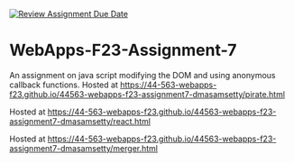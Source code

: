 [![Review Assignment Due Date](https://classroom.github.com/assets/deadline-readme-button-24ddc0f5d75046c5622901739e7c5dd533143b0c8e959d652212380cedb1ea36.svg)](https://classroom.github.com/a/Kv-XePEp)
# WebApps-F23-Assignment-7
An assignment on java script modifying the DOM and using anonymous callback functions.
Hosted at https://44-563-webapps-f23.github.io/44563-webapps-f23-assignment7-dmasamsetty/pirate.html

Hosted at https://44-563-webapps-f23.github.io/44563-webapps-f23-assignment7-dmasamsetty/react.html

Hosted at https://44-563-webapps-f23.github.io/44563-webapps-f23-assignment7-dmasamsetty/merger.html

